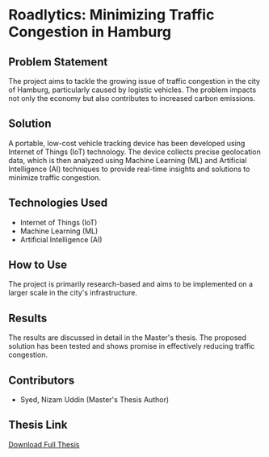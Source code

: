 
# Roadlytics: Minimizing Traffic Congestion in Hamburg

## Problem Statement
The project aims to tackle the growing issue of traffic congestion in the city of Hamburg, particularly caused by logistic vehicles. The problem impacts not only the economy but also contributes to increased carbon emissions.

## Solution
A portable, low-cost vehicle tracking device has been developed using Internet of Things (IoT) technology. The device collects precise geolocation data, which is then analyzed using Machine Learning (ML) and Artificial Intelligence (AI) techniques to provide real-time insights and solutions to minimize traffic congestion.

## Technologies Used
- Internet of Things (IoT)
- Machine Learning (ML)
- Artificial Intelligence (AI)

## How to Use
The project is primarily research-based and aims to be implemented on a larger scale in the city's infrastructure.

## Results
The results are discussed in detail in the Master's thesis. The proposed solution has been tested and shows promise in effectively reducing traffic congestion.

## Contributors
- Syed, Nizam Uddin (Master's Thesis Author)

## Thesis Link
[Download Full Thesis](LINK_TO_THE_THESIS_ON_GITHUB)
